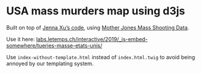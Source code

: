 # USA mass murders map using d3js

Built on top of [Jenna Xu’s code](https://gist.github.com/xujenna/25db2af0bf59950d7390ceeba187df42), using [Mother Jones Mass Shooting Data](https://www.motherjones.com/politics/2012/07/mass-shootings-map/).

Use it here: [labs.letemps.ch/interactive/2019/_is-embed-somewhere/tueries-masse-etats-unis/](https://labs.letemps.ch/interactive/2019/_is-embed-somewhere/tueries-masse-etats-unis/)

Use `index-without-template.html` instead of `index.html.twig` to avoid being annoyed by our templating system.
